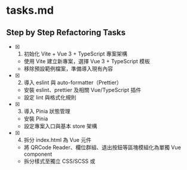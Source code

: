 # tasks.md

## Step by Step Refactoring Tasks

- [x] 1. 初始化 Vite + Vue 3 + TypeScript 專案架構

  - 使用 Vite 建立新專案，選擇 Vue 3 + TypeScript 模板
  - 移除預設範例檔案，準備導入現有內容

- [x] 2. 導入 eslint 與 auto-formatter（Prettier）

  - 安裝 eslint、prettier 及相關 Vue/TypeScript 插件
  - 設定 lint 與格式化規則

- [x] 3. 導入 Pinia 狀態管理

  - 安裝 Pinia
  - 設定專案入口與基本 store 架構

- [x] 4. 拆分 index.html 為 Vue 元件

  - 將 QRCode Reader、欄位群組、退出按鈕等區塊模組化為單獨 Vue component
  - 拆分樣式至獨立 CSS/SCSS 或 <style> 區塊

- [x] 5. 整合 Sentry 前端錯誤追蹤

  - 安裝 @sentry/vue
  - 在 main.ts 初始化 Sentry，支援環境變數 DSN

- [x] 6. 導入 API service 與 mock 機制

  - API_DOMAIN 由 .env 檔案中取得
  - 將 API 呼叫封裝於 services/
  - 建立 **mocks**/ 方便單元測試時替換

- [ ] 6-1. 處理 CORS 問題

  - [x] DEV: 使用 Vite dev server 的 proxy 功能
  - [ ] PROD: 使用 Nginx 反向代理

- [ ] 7. 撰寫單元測試（Vitest + Vue Test Utils）

  - 安裝 Vitest、@vue/test-utils
  - 撰寫至少一個元件的單元測試，mock API service

- [ ] 8. 驗證與優化
  - 執行 lint、format、單元測試，確保專案可正常運作
  - 檢查 Sentry 是否正常上報錯誤

---

如有新需求或調整，請於本文件補充。
